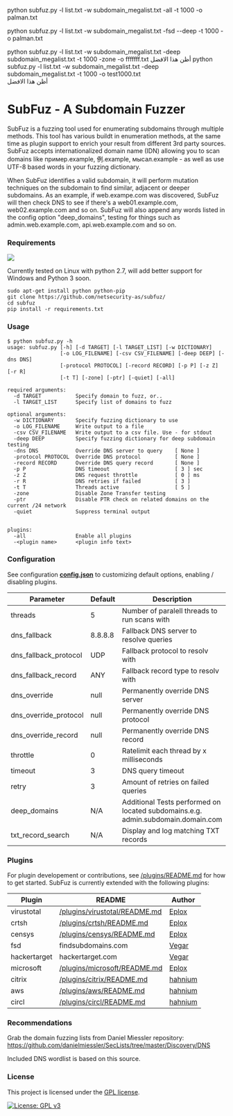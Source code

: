 python subfuz.py -l list.txt -w subdomain_megalist.txt  -all  -t 1000 -o palman.txt

python subfuz.py -l list.txt -w subdomain_megalist.txt -fsd --deep -t 1000 -o palman.txt


python subfuz.py -l list.txt -w subdomain_megalist.txt  -deep subdomain_megalist.txt -t 1000 -zone  -o fffffff.txt  أظن هذا الافضل
python subfuz.py -l list.txt -w subdomain_megalist.txt  -deep subdomain_megalist.txt -t 1000 -o test1000.txt  
أظن هذا الافضل
# SubFuz - A Subdomain Fuzzer
SubFuz is a fuzzing tool used for enumerating subdomains through multiple methods. 
This tool has various buildt in enumeration methods, at the same time as plugin support to enrich your result from different 3rd party sources. SubFuz accepts internationalized domain name (IDN) allowing you to scan domains like  пример.example, 例.example, мысал.example - as well as use UTF-8 based words in your fuzzing dictionary.

When SubFuz identifies a valid subdomain, it will perform mutation techniques on the subdomain to find similar, adjacent or deeper subdomains. As an example, if web.exampe.com was discovered, SubFuz will then check DNS to see if there's a web01.example.com, web02.example.com and so on. SubFuz will also append any words listed in the config option "deep_domains", testing for things such as admin.web.example.com, api.web.example.com and so on.

### Requirements
[![](https://img.shields.io/badge/python-2.7-blue.svg)](https://www.python.org/download/releases/2.7/)

Currently tested on Linux with python 2.7, will add better support for Windows and Python 3 soon.
```
sudo apt-get install python python-pip
git clone https://github.com/netsecurity-as/subfuz/
cd subfuz
pip install -r requirements.txt
```

### Usage
```
$ python subfuz.py -h
usage: subfuz.py [-h] [-d TARGET] [-l TARGET_LIST] [-w DICTIONARY]
                 [-o LOG_FILENAME] [-csv CSV_FILENAME] [-deep DEEP] [-dns DNS]
                 [-protocol PROTOCOL] [-record RECORD] [-p P] [-z Z] [-r R]
                 [-t T] [-zone] [-ptr] [-quiet] [-all]

required arguments:
  -d TARGET           Specify domain to fuzz, or..
  -l TARGET_LIST      Specify list of domains to fuzz

optional arguments:
  -w DICTIONARY       Specify fuzzing dictionary to use
  -o LOG_FILENAME     Write output to a file
  -csv CSV_FILENAME   Write output to a csv file. Use - for stdout
  -deep DEEP          Specify fuzzing dictionary for deep subdomain testing
  -dns DNS            Override DNS server to query    [ None ]
  -protocol PROTOCOL  Override DNS protocol           [ None ]
  -record RECORD      Override DNS query record       [ None ]
  -p P                DNS timeout                     [ 3 ] sec
  -z Z                DNS request throttle            [ 0 ] ms
  -r R                DNS retries if failed           [ 3 ]
  -t T                Threads active                  [ 5 ]
  -zone               Disable Zone Transfer testing
  -ptr                Disable PTR check on related domains on the current /24 network
  -quiet              Suppress terminal output


plugins:
  -all                Enable all plugins
  -<plugin name>      <plugin info text>
```

### Configuration
See configuration [**config.json**](/config.json) to customizing default options, enabling / disabling plugins.

| Parameter | Default | Description |
| ------ | ------ | ------ |
| threads | 5 | Number of paralell threads to run scans with |
| dns_fallback | 8.8.8.8 | Fallback DNS server to resolve queries |
| dns_fallback_protocol | UDP | Fallback protocol to resolv with |
| dns_fallback_record | ANY | Fallback record type to resolv with |
| dns_override | null | Permanently override DNS server |
| dns_override_protocol | null | Permanently override DNS protocol |
| dns_override_record | null | Permanently override DNS record |
| throttle | 0 | Ratelimit each thread by x milliseconds |
| timeout | 3 | DNS query timeout |
| retry | 3 | Amount of retries on failed queries |
| deep_domains | N/A | Additional Tests performed on located subdomains.e.g. admin.subdomain.domain.com
| txt_record_search | N/A | Display and log matching TXT records |

### Plugins
For plugin developement or contributions, see [/plugins/README.md](/plugins/README.md) for how to get started.
SubFuz is currently extended with the following plugins:

| Plugin | README | Author |
| ------ | ------ | ------ |
| virustotal | [/plugins/virustotal/README.md](plugins/virustotal/README.md) | [Eplox](https://github.com/Eplox/) |
| crtsh | [/plugins/crtsh/README.md](plugins/crtsh/README.md) | [Eplox](https://github.com/Eplox/) |
| censys | [/plugins/censys/README.md](plugins/censys/README.md) | [Eplox](https://github.com/Eplox/) |
| fsd | findsubdomains.com | [Vegar](https://github.com/VegarLH)
| hackertarget | hackertarget.com | [Vegar](https://github.com/VegarLH)
| microsoft | [/plugins/microsoft/README.md](plugins/microsoft/README.md) | [Eplox](https://github.com/Eplox/) |
| citrix | [/plugins/citrix/README.md](plugins/citrix/README.md) | [hahnium](https://github.com/hahnium) |
| aws | [/plugins/aws/README.md](plugins/aws/README.md) | [hahnium](https://github.com/hahnium) |
| circl | [/plugins/circl/README.md](plugins/circl/README.md) | [hahnium](https://github.com/hahnium) |

### Recommendations
Grab the domain fuzzing lists from Daniel Miessler repository: https://github.com/danielmiessler/SecLists/tree/master/Discovery/DNS

Included DNS wordlist is based on this source. 

### License
This project is licensed under the [GPL license](/LICENSE.md). 

[![License: GPL v3](https://img.shields.io/badge/License-GPLv3-blue.svg)](https://www.gnu.org/licenses/gpl-3.0)
